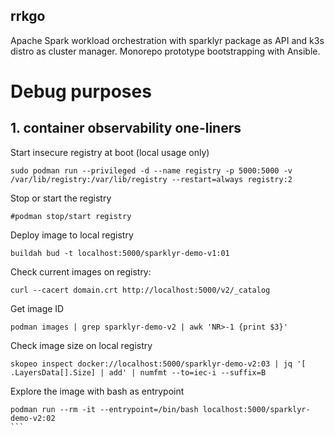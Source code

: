 ## rrkgo

Apache Spark workload orchestration with sparklyr package as API and k3s distro as cluster manager. Monorepo prototype bootstrapping with Ansible.



# Debug purposes

## 1. container observability one-liners

Start insecure registry at boot (local usage only)
```
sudo podman run --privileged -d --name registry -p 5000:5000 -v /var/lib/registry:/var/lib/registry --restart=always registry:2
```

Stop or start the registry
```
#podman stop/start registry
```

Deploy image to local registry
```
buildah bud -t localhost:5000/sparklyr-demo-v1:01
```

Check current images on registry:
```
curl --cacert domain.crt http://localhost:5000/v2/_catalog
```

Get image ID
```
podman images | grep sparklyr-demo-v2 | awk 'NR>-1 {print $3}'
```

Check image size on local registry
```
skopeo inspect docker://localhost:5000/sparklyr-demo-v2:03 | jq '[ .LayersData[].Size] | add' | numfmt --to=iec-i --suffix=B
```

Explore the image with bash as entrypoint
````
podman run --rm -it --entrypoint=/bin/bash localhost:5000/sparklyr-demo-v2:02
```
